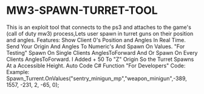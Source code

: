 # MW3-SPAWN-TURRET-TOOL
This is an exploit tool that connects to the ps3 and attaches to the game's (call of duty mw3) process,Lets user spawn in turret guns on their position and angles. Features:  Show Client 0's Position and Angles In Real Time.  Send Your Origin And Angles To Numeric's And Spawn On Values. "For Testing"  Spawn On Single Clients AnglesToForward And Or Spawn On Every Clients AnglesToForward. I Added + 50 To "Z" Origin So the Turret Spawns At a Accessible Height.  Auto Code C# Function "For Developers"  Code: Example: Spawn_Turrent.OnValues("sentry_minigun_mp","weapon_minigun",-389, 1557, -231, 2, -65, 0);
